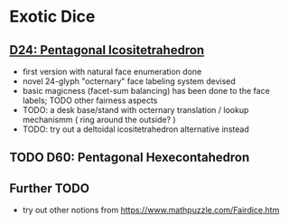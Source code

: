 # Exotic Dice

## [D24: Pentagonal Icositetrahedron](d24.md)

- first version with natural face enumeration done
- novel 24-glyph "octernary" face labeling system devised
- basic magicness (facet-sum balancing) has been done to the face labels;
  TODO other fairness aspects
- TODO: a desk base/stand with octernary translation / lookup mechanismm ( ring around the outside? )
- TODO: try out a deltoidal icositetrahedron alternative instead

## TODO D60: Pentagonal Hexecontahedron

## Further TODO

- try out other notions from <https://www.mathpuzzle.com/Fairdice.htm>
